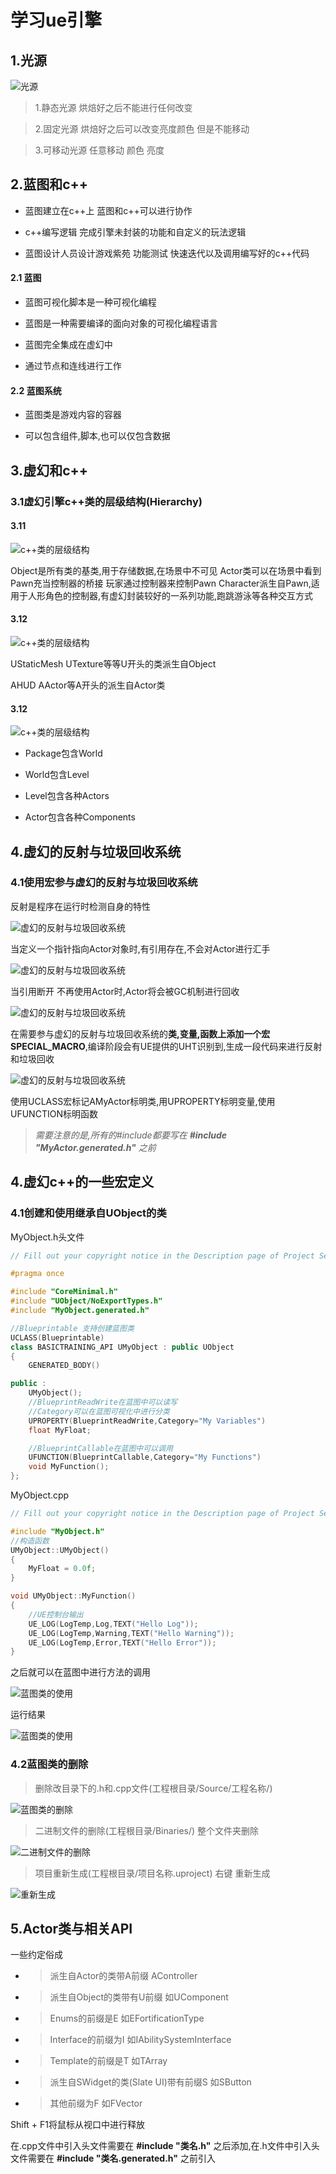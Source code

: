 # 学习ue引擎

## 1.光源

![光源](/img/light_1.png "光源的类型")

> 1.静态光源 烘焙好之后不能进行任何改变

> 2.固定光源 烘焙好之后可以改变亮度颜色 但是不能移动

> 3.可移动光源 任意移动 颜色 亮度

## 2.蓝图和c++

* 蓝图建立在c++上 蓝图和c++可以进行协作

* c++编写逻辑 完成引擎未封装的功能和自定义的玩法逻辑

* 蓝图设计人员设计游戏紫苑 功能测试 快速迭代以及调用编写好的c++代码

#### 2.1 蓝图

* 蓝图可视化脚本是一种可视化编程

* 蓝图是一种需要编译的面向对象的可视化编程语言

* 蓝图完全集成在虚幻中

* 通过节点和连线进行工作

#### 2.2 蓝图系统

* 蓝图类是游戏内容的容器

* 可以包含组件,脚本,也可以仅包含数据

## 3.虚幻和c++

### 3.1虚幻引擎c++类的层级结构(Hierarchy)

#### 3.11

![c++类的层级结构](/img/unreal_class_1.png "Hierarchy")

Object是所有类的基类,用于存储数据,在场景中不可见 Actor类可以在场景中看到 Pawn充当控制器的桥接 玩家通过控制器来控制Pawn Character派生自Pawn,适用于人形角色的控制器,有虚幻封装较好的一系列功能,跑跳游泳等各种交互方式

#### 3.12

![c++类的层级结构](/img/unreal_class_2.png "Hierarchy")

UStaticMesh UTexture等等U开头的类派生自Object

AHUD AActor等A开头的派生自Actor类

#### 3.12

![c++类的层级结构](/img/h1.png "Hierarchy")

* Package包含World

* World包含Level

* Level包含各种Actors

* Actor包含各种Components

## 4.虚幻的反射与垃圾回收系统

### 4.1使用宏参与虚幻的反射与垃圾回收系统

反射是程序在运行时检测自身的特性

![虚幻的反射与垃圾回收系统](/img/gc1.png "建立引用")

当定义一个指针指向Actor对象时,有引用存在,不会对Actor进行汇手

![虚幻的反射与垃圾回收系统](/img/gc2.png "断开引用")

当引用断开 不再使用Actor时,Actor将会被GC机制进行回收

![虚幻的反射与垃圾回收系统](/img/gc3.png "实现原理")

在需要参与虚幻的反射与垃圾回收系统的**类,变量,函数上添加一个宏SPECIAL_MACRO**,编译阶段会有UE提供的UHT识别到,生成一段代码来进行反射和垃圾回收

![虚幻的反射与垃圾回收系统](/img/gc4.png "使用案例")

使用UCLASS宏标记AMyActor标明类,用UPROPERTY标明变量,使用UFUNCTION标明函数

> _需要注意的是,所有的#include都要写在 **#include "MyActor.generated.h"** 之前_

## 4.虚幻c++的一些宏定义

### 4.1创建和使用继承自UObject的类

MyObject.h头文件

```cpp
// Fill out your copyright notice in the Description page of Project Settings.

#pragma once

#include "CoreMinimal.h"
#include "UObject/NoExportTypes.h"
#include "MyObject.generated.h"

//Blueprintable 支持创建蓝图类
UCLASS(Blueprintable) 
class BASICTRAINING_API UMyObject : public UObject
{
	GENERATED_BODY()

public :
	UMyObject();
	//BlueprintReadWrite在蓝图中可以读写
	//Category可以在蓝图可视化中进行分类
	UPROPERTY(BlueprintReadWrite,Category="My Variables") 
	float MyFloat;

	//BlueprintCallable在蓝图中可以调用
	UFUNCTION(BlueprintCallable,Category="My Functions") 
	void MyFunction();
};
```

MyObject.cpp

```cpp
// Fill out your copyright notice in the Description page of Project Settings.

#include "MyObject.h"
//构造函数
UMyObject::UMyObject()
{
	MyFloat = 0.0f;
}

void UMyObject::MyFunction()
{
	//UE控制台输出
	UE_LOG(LogTemp,Log,TEXT("Hello Log"));
	UE_LOG(LogTemp,Warning,TEXT("Hello Warning"));
	UE_LOG(LogTemp,Error,TEXT("Hello Error"));
}

```

之后就可以在蓝图中进行方法的调用

![蓝图类的使用](/img/bp_1.png "蓝图基础使用")

运行结果

![蓝图类的使用](/img/bp_2.png "运行结果")

### 4.2蓝图类的删除

> 删除改目录下的.h和.cpp文件(工程根目录/Source/工程名称/)

![蓝图类的删除](/img/bp_3.png "蓝图类的删除1")

> 二进制文件的删除(工程根目录/Binaries/) 整个文件夹删除

![二进制文件的删除](/img/bp_4.png "二进制文件的删除")

> 项目重新生成(工程根目录/项目名称.uproject) 右键 重新生成

![重新生成](/img/bp_5.png "重新生成")

## 5.Actor类与相关API

一些约定俗成

* > 派生自Actor的类带A前缀 AController
* > 派生自Object的类带有U前缀 如UComponent
* > Enums的前缀是E 如EFortificationType
* > Interface的前缀为I 如IAbilitySystemInterface
* > Template的前缀是T 如TArray
* > 派生自SWidget的类(Slate UI)带有前缀S 如SButton
* > 其他前缀为F 如FVector

Shift + F1将鼠标从视口中进行释放

在.cpp文件中引入头文件需要在 **#include "类名.h"** 之后添加,在.h文件中引入头文件需要在 **#include "类名.generated.h"** 之前引入